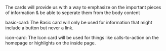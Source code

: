 The cards will provide us with a way to emphasize on the important pieces of information & be able to seperate them from the body content

basic-card: The Basic card will only be used for information that might include a button but never a link.

icon-card: The Icon card will be used for things like calls-to-action on the homepage or highlights on the inside page.
